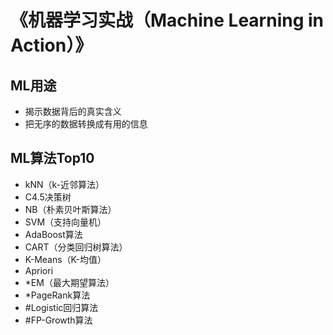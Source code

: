 # 《机器学习实战（Machine Learning in Action）》

## ML用途

+ 揭示数据背后的真实含义
+ 把无序的数据转换成有用的信息

## ML算法Top10

+ kNN（k-近邻算法）
+ C4.5决策树
+ NB（朴素贝叶斯算法）
+ SVM（支持向量机）
+ AdaBoost算法
+ CART（分类回归树算法）
+ K-Means（K-均值）
+ Apriori
+ *EM（最大期望算法）
+ *PageRank算法
+ #Logistic回归算法
+ #FP-Growth算法
